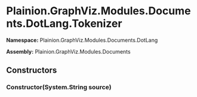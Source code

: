 
# Plainion.GraphViz.Modules.Documents.DotLang.Tokenizer

**Namespace:** Plainion.GraphViz.Modules.Documents.DotLang

**Assembly:** Plainion.GraphViz.Modules.Documents


## Constructors

### Constructor(System.String source)
